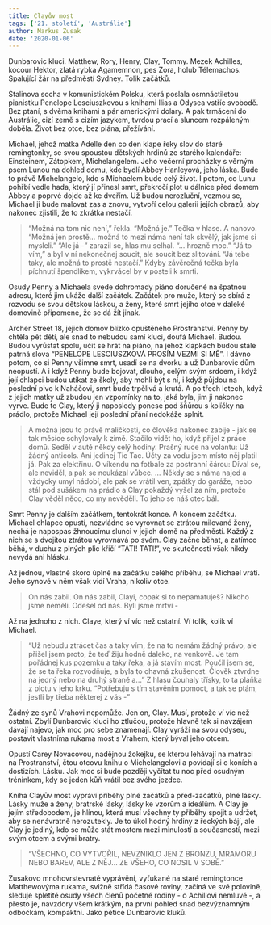 ```yaml
---
title: Clayův most
tags: ['21. století', 'Austrálie']
author: Markus Zusak
date: '2020-01-06'
---
```


Dunbarovic kluci. Matthew, Rory, Henry, Clay, Tommy. Mezek Achilles, kocour Hektor, zlatá rybka Agamemnon, pes Zora, holub Télemachos. Spalující žár na předměstí Sydney. Tolik začátků.

Stalinova socha v komunistickém Polsku, která poslala osmnáctiletou pianistku Penelope Lesciuszkovou s knihami Ilias a Odysea vstříc svobodě. Bez ptaní, s dvěma knihami a pár americkými dolary. A pak trmácení do Austrálie, cizí země s cizím jazykem, tvrdou prací a sluncem rozpáleným doběla. Život bez otce, bez piána, přežívání.

Michael, jehož matka Adelle den co den klape řeky slov do staré remingtonky, se svou spoustou dětských hrdinů ze starého kalendáře: Einsteinem, Zátopkem, Michelangelem. Jeho večerní procházky s věrným psem Lunou na dohled domu, kde bydlí Abbey Hanleyová, jeho láska.
Bude to právě Michelangelo, kdo s Michaelem bude celý život. I potom, co Lunu pohřbí vedle hada, který jí přinesl smrt, překročí plot u dálnice před domem Abbey a poprvé dojde až ke dveřím. Už budou nerozluční, vezmou se, Michael ji bude malovat zas a znovu, vytvoří celou galerii jejích obrazů, aby nakonec zjistili, že to zkrátka nestačí.


> “Možná na tom nic není,” řekla. “Možná je.” Tečka v hlase. A nanovo. “Možná jen prostě… možná to mezi náma není tak skvělý, jak jsme si mysleli.”
> “Ale já -” zarazil se, hlas mu selhal. “… hrozně moc.”
> “Já to vím,” a byl v ní nekonečnej soucit, ale soucit bez slitování. “Já tebe taky, ale možná to prostě nestačí.”
> Kdyby závěrečná tečka byla píchnutí špendlíkem, vykrvácel by v posteli k smrti.

Osudy Penny a Michaela svede dohromady piáno doručené na špatnou adresu, které jim ukáže další začátek. Začátek pro muže, který se sbírá z rozvodu se svou dětskou láskou, a ženy, které smrt jejího otce v daleké domovině připomene, že se dá žít jinak.

Archer Street 18, jejich domov blízko opuštěného Prostranství. Penny by chtěla pět dětí, ale snad to nebudou samí kluci, doufá Michael. Budou. Budou vyrůstat spolu, učit se hrát na piáno, na jehož klapkách budou stále patrná slova “PENELOPE LESCIUSZKOVÁ PROSÍM VEZMI SI MĚ”. I dávno potom, co si Penny všimne smrt, usadí se na dvorku a už Dunbarovic dům neopustí. A i když Penny bude bojovat, dlouho, celým svým srdcem, i když její chlapci budou utíkat ze školy, aby mohli být s ní, i když půjdou na poslední pivo k Naháčovi, smrt bude trpělivá a krutá. A po třech letech, když z jejich matky už zbudou jen vzpomínky na to, jaká byla, jim ji nakonec vyrve. Bude to Clay, který ji naposledy ponese pod šňůrou s kolíčky na prádlo, protože Michael její poslední přání nedokáže splnit.


> A možná jsou to právě maličkosti, co člověka nakonec zabije - jak se tak měsíce schylovaly k zimě. Stačilo vidět ho, když přijel z práce domů.
> Seděl v autě někdy celý hodiny.
> Prašný ruce na volantu:
> Už žádný anticols.
> Ani jedinej Tic Tac.
> Účty za vodu jsem místo něj platil já.
> Pak za elektřinu.
> O víkendu na fotbale za postranní čárou:
> Díval se, ale neviděl, a pak se neukázal vůbec.
> …
> Někdy se s náma najed a vždycky umyl nádobí, ale pak se vrátil ven, zpátky do garáže, nebo stál pod sušákem na prádlo a Clay pokaždý vyšel za ním, protože Clay věděl něco, co my nevěděli. To jeho se náš otec bál.

Smrt Penny je dalším začátkem, tentokrát konce. A koncem začátku. Michael chlapce opustí, nezvládne se vyrovnat se ztrátou milované ženy, nechá je napospas žhnoucímu slunci v jejich domě na předměstí. Každý z nich se s dvojitou ztrátou vyrovnává po svém. Clay začne běhat, a zatímco běhá, v duchu z plných plic křičí “TATI! TATI!”, ve skutečnosti však nikdy nevydá ani hlásku.

Až jednou, vlastně skoro úplně na začátku celého příběhu, se Michael vrátí. Jeho synové v něm však vidí Vraha, nikoliv otce.


> On nás zabil.
> On nás zabil, Clayi, copak si to nepamatuješ?
> Nikoho jsme neměli.
> Odešel od nás.
> Byli jsme mrtví -

Až na jednoho z nich. Claye, který ví víc než ostatní. Ví tolik, kolik ví Michael.


> “Už nebudu ztrácet čas a taky vím, že na to nemám žádný právo, ale přišel jsem proto, že teď žiju hodně daleko, na venkově. Je tam pořádnej kus pozemku a taky řeka, a já stavím most. Poučil jsem se, že se ta řeka rozvodňuje, a byla to ohavná zkušenost. Člověk ztvrdne na jedný nebo na druhý straně a…”
> Z hlasu čouhaly třísky, to ta plaňka z plotu v jeho krku. “Potřebuju s tím stavěním pomoct, a tak se ptám, jestli by třeba některej z vás -”

Žádný ze synů Vrahovi nepomůže. Jen on, Clay. Musí, protože ví víc než ostatní. Zbylí Dunbarovic kluci ho ztlučou, protože hlavně tak si navzájem dávají najevo, jak moc pro sebe znamenají. Clay vyráží na svou odyseu, postavit vlastníma rukama most s Vrahem, který býval jeho otcem.

Opustí Carey Novacovou, nadějnou žokejku, se kterou lehávají na matraci na Prostranství, čtou otcovu knihu o Michelangelovi a povídají si o koních a dostizích. Lásku. Jak moc si bude později vyčítat tu noc před osudným tréninkem, kdy se jeden kůň vrátil bez svého jezdce.

Kniha Clayův most vypráví příběhy plné začátků a před-začátků, plné lásky. Lásky muže a ženy, bratrské lásky, lásky ke vzorům a ideálům. A Clay je jejím středobodem, je hlínou, která musí všechny ty příběhy spojit a udržet, aby se nenávratně nerozutekly. Je to úkol hodný hrdiny z řeckých bájí, ale Clay je jediný, kdo se může stát mostem mezi minulostí a současností, mezi svým otcem a svými bratry.


> “VŠECHNO, CO VYTVOŘIL, NEVZNIKLO JEN Z BRONZU, MRAMORU NEBO BAREV, ALE Z NĚJ…
> ZE VŠEHO, CO NOSIL V SOBĚ.”

Zusakovo mnohovrstevnaté vyprávění, vyťukané na staré remingtonce Matthewovýma rukama, svižně střídá časové roviny, začíná ve své polovině, sleduje spletité osudy všech členů početné rodiny - o Achillovi nemluvě -, a přesto je, navzdory všem krátkým, na první pohled snad bezvýznamným odbočkám, kompaktní. Jako pětice Dunbarovic kluků.

